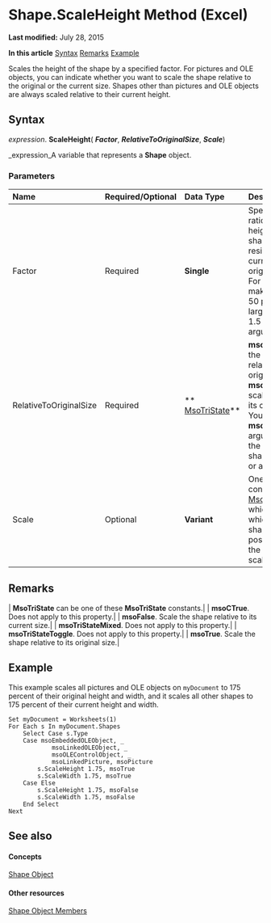 
# Shape.ScaleHeight Method (Excel)

 **Last modified:** July 28, 2015

 **In this article**
 [Syntax](#sectionSection0)
 [Remarks](#sectionSection1)
 [Example](#sectionSection2)


Scales the height of the shape by a specified factor. For pictures and OLE objects, you can indicate whether you want to scale the shape relative to the original or the current size. Shapes other than pictures and OLE objects are always scaled relative to their current height.


## Syntax
<a name="sectionSection0"> </a>

 _expression_. **ScaleHeight**( **_Factor_**,  **_RelativeToOriginalSize_**,  **_Scale_**)

 _expression_A variable that represents a  **Shape** object.


### Parameters



|**Name**|**Required/Optional**|**Data Type**|**Description**|
|:-----|:-----|:-----|:-----|
|Factor|Required| **Single**|Specifies the ratio between the height of the shape after you resize it and the current or original height. For example, to make a rectangle 50 percent larger, specify 1.5 for this argument.|
|RelativeToOriginalSize|Required| ** [MsoTriState](http://msdn.microsoft.com/library/2036cfc9-be7d-e05c-bec7-af05e3c3c515%28Office.15%29.aspx)**| **msoTrue** to scale the shape relative to its original size. **msoFalse** to scale it relative to its current size. You can specify **msoTrue** for this argument only if the specified shape is a picture or an OLE object.|
|Scale|Optional| **Variant**|One of the constants of  ** [MsoScaleFrom](http://msdn.microsoft.com/library/9d1bd699-261a-c360-f680-ff4fac667a31%28Office.15%29.aspx)** which specifies which part of the shape retains its position when the shape is scaled.|

## Remarks
<a name="sectionSection1"> </a>





| **MsoTriState** can be one of these **MsoTriState** constants.|
| **msoCTrue**. Does not apply to this property.|
| **msoFalse**. Scale the shape relative to its current size.|
| **msoTriStateMixed**. Does not apply to this property.|
| **msoTriStateToggle**. Does not apply to this property.|
| **msoTrue**. Scale the shape relative to its original size.|

## Example
<a name="sectionSection2"> </a>

This example scales all pictures and OLE objects on  `myDocument` to 175 percent of their original height and width, and it scales all other shapes to 175 percent of their current height and width.


```
Set myDocument = Worksheets(1) 
For Each s In myDocument.Shapes 
    Select Case s.Type 
    Case msoEmbeddedOLEObject, _ 
            msoLinkedOLEObject, _ 
            msoOLEControlObject, _ 
            msoLinkedPicture, msoPicture 
        s.ScaleHeight 1.75, msoTrue 
        s.ScaleWidth 1.75, msoTrue 
    Case Else 
        s.ScaleHeight 1.75, msoFalse 
        s.ScaleWidth 1.75, msoFalse 
    End Select 
Next
```


## See also
<a name="sectionSection2"> </a>


#### Concepts


 [Shape Object](8f01fcd1-b7d9-5216-2de5-40fb6648a403.md)
#### Other resources


 [Shape Object Members](0fed7136-4228-6c32-507d-3bd36aa56d9a.md)
